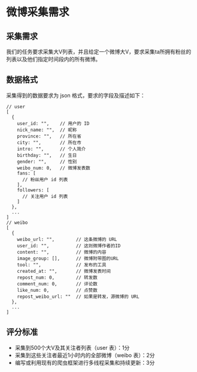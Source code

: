 # 微博采集需求

##  采集需求

我们的任务要求采集大V列表，并且给定一个微博大V，要求采集ta所拥有粉丝的列表以及他们指定时间段内的所有微博。

##  数据格式

采集得到的数据要求为 json 格式，要求的字段及描述如下：

```
// user
[
  {
    user_id: "",    // 用户的 ID
    nick_name: "",  // 昵称
    province: "",   // 所在省
    city: "",       // 所在市
    intro: "",      // 个人简介
    birthday: "",   // 生日
    gender: "",     // 性别
    weibo_num: 0,   // 微博发表数
    fans: [
      // 粉丝用户 id 列表
    ],
    followers: [
      // 关注用户 id 列表
    ]
  },
  ...
]
// weibo
[
  {
    weibo_url: "",        // 这条微博的 URL
    user_id: "",          // 这则微博作者的ID
    content: "",          // 微博的内容
    image_group: [],      // 微博附带图的URL
    tool: "",             // 发布的工具
    created_at: "",       // 微博发表时间
    repost_num: 0,        // 转发数
    comment_num: 0,       // 评论数
    like_num: 0,          // 点赞数
    repost_weibo_url: ""  // 如果是转发，源微博的 URL
  },
  ...
]
```

##  评分标准

- 采集到500个大V及其关注者列表（user 表）：1分
- 采集到这些关注者最近1小时内的全部微博（weibo 表）：2分
- 编写或利用现有的爬虫框架进行多线程采集和持续更新：3分